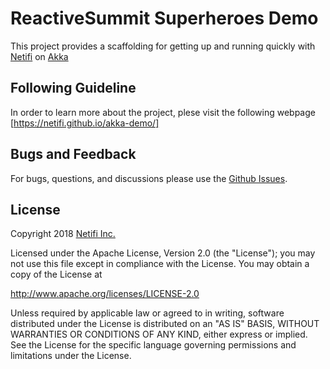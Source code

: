 # ReactiveSummit Superheroes Demo
This project provides a scaffolding for getting up and running quickly with [Netifi](http://docs.netifi.com/) on [Akka](https://akka.io/)

## Following Guideline

In order to learn more about the project, plese visit the following webpage [https://netifi.github.io/akka-demo/]

## Bugs and Feedback
For bugs, questions, and discussions please use the [Github Issues](https://github.com/netifi/akka-demo/issues).

## License
Copyright 2018 [Netifi Inc.](https://www.netifi.com)

Licensed under the Apache License, Version 2.0 (the "License");
you may not use this file except in compliance with the License.
You may obtain a copy of the License at

   http://www.apache.org/licenses/LICENSE-2.0

Unless required by applicable law or agreed to in writing, software
distributed under the License is distributed on an "AS IS" BASIS,
WITHOUT WARRANTIES OR CONDITIONS OF ANY KIND, either express or implied.
See the License for the specific language governing permissions and
limitations under the License.
